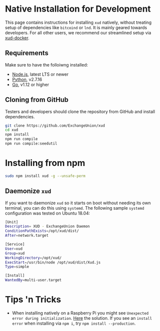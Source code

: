# Native Installation for Development

This page contains instructions for installing `xud` natively, without treating setup of dependencies like `bitcoind` or `lnd`. It is mainly geared towards developers. For all other users, we recommend our streamlined setup via [xud-docker](User%20Guide.md).

## Requirements

Make sure to have the folloiwng installed:
- [Node.js](https://nodejs.org/en/download/), latest LTS or newer
- [Python](https://www.python.org/), v2.7.16
- [Go](https://golang.org/), v1.12 or higher

## Cloning from GitHub

Testers and developers should clone the repository from GitHub and install dependencies.

```bash
git clone https://github.com/ExchangeUnion/xud
cd xud
npm install
npm run compile
npm run compile:seedutil
```

# Installing from npm
```bash
sudo npm install xud -g --unsafe-perm
```

## Daemonize `xud`

If you want to daemonize `xud` so it starts on boot without needing its own terminal, you can do this using `systemd`. The following sample `systemd` configuration was tested on Ubuntu 18.04:

```bash
[Unit]
Description= XUD - ExchangeUnion Daemon
ConditionPathExists=/opt/xud/dist/
After=network.target

[Service]
User=xud
Group=xud
WorkingDirectory=/opt/xud/
ExecStart=/usr/bin/node /opt/xud/dist/Xud.js
Type=simple

[Install]
WantedBy=multi-user.target
```

# Tips 'n Tricks

* When installing natively on a Raspberry Pi you might see `Unexpected error during initialization`. [Here](https://github.com/ExchangeUnion/xud/issues/1199#issuecomment-527819108) the solution. If you see an `install error` when installing via `npm i`, try `npm install --production`. 